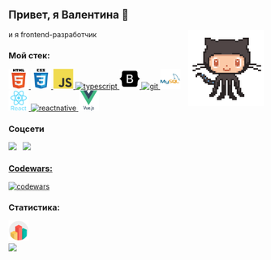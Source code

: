 <h2>Привет, я Валентина 👋</h2>

 <img align="right" src='git.gif' width='150'>

и я frontend-разработчик

<h3>Мой стек:</h3>

<a href="https://www.w3.org/html/" target="_blank"> 
    <img src="https://raw.githubusercontent.com/devicons/devicon/master/icons/html5/html5-original-wordmark.svg" alt="html5" width="40" height="40"/> 
</a> 
<a href="https://developer.mozilla.org/ru/docs/Learn/Getting_started_with_the_web/CSS_basics"> 
    <img src="https://raw.githubusercontent.com/devicons/devicon/master/icons/css3/css3-original-wordmark.svg" alt="css3" width="40" height="40"/> 
</a> 
<a href="https://developer.mozilla.org/en-US/docs/Web/JavaScript" target="_blank"> 
    <img src="https://raw.githubusercontent.com/devicons/devicon/master/icons/javascript/javascript-original.svg" alt="javascript" width="40" height="40"/> 
</a> 
<a href='https://www.typescriptlang.org/'>
    <img src="https://www.vectorlogo.zone/logos/typescriptlang/typescriptlang-icon.svg" alt="typescript" width="40" height="40">
</a>
<a href="https://getbootstrap.com/"><img src="https://raw.githubusercontent.com/devicons/devicon/master/icons/bootstrap/bootstrap-plain.svg" alt="bootstrap" width="40" height="40"/>
</a>
<a href="https://git-scm.com/" target="_blank"> 
    <img src="https://www.vectorlogo.zone/logos/git-scm/git-scm-icon.svg" alt="git" width="40" height="40"/> 
</a> 
<a href="https://www.mysql.com/" target="_blank"> 
    <img src="https://raw.githubusercontent.com/devicons/devicon/master/icons/mysql/mysql-original-wordmark.svg" alt="mysql" width="40" height="40"/> 
</a> 
<a href="https://react.dev/">
    <img src="https://raw.githubusercontent.com/devicons/devicon/master/icons/react/react-original-wordmark.svg" alt="react" width="40" height="40"/> 
</a> 
<a href="https://reactnative.dev/" target="_blank"> 
    <img src="https://reactnative.dev/img/header_logo.svg" alt="reactnative" width="40" height="40"/> 
</a> 
<a href="https://vuejs.org/" target="_blank"> 
    <img src="https://raw.githubusercontent.com/devicons/devicon/master/icons/vuejs/vuejs-original-wordmark.svg" alt="vuejs" width="40" height="40"/> 
</a> 

<h3>Соцсети</h3>

[<img src="https://img.icons8.com/color/48/000000/linkedin.png" width="3.5%"/>](https://www.linkedin.com/in/valensi/) &nbsp; <a href="mailto:vallitriya@gmail.com"> <img src="https://img.icons8.com/fluent/48/000000/gmail.png" width="3.5%"/>

<h3>Codewars:</h3>

[![codewars](https://www.codewars.com/users/Valitriya/badges/micro)](https://www.codewars.com/users/Valitriya)

<h3>Статистика:</h3> <img src='st.gif' width='40'/>

<div>
    <a href="https://github.com/valitriya/convoychat">
        <img height=200 align="center" src="https://github-readme-stats.vercel.app/api/top-langs?username=valitriya&layout=compact&langs_count=8&card_width=320" />
    </a>
</div>


<!--
**Valitriya/Valitriya** is a ✨ _special_ ✨ repository because its `README.md` (this file) appears on your GitHub profile.

Here are some ideas to get you started:

- 🔭 I’m currently working on ...
- 🌱 I’m currently learning ...
- 👯 I’m looking to collaborate on ...
- 🤔 I’m looking for help with ...
- 💬 Ask me about ...
- 📫 How to reach me: ...
- 😄 Pronouns: ...
- ⚡ Fun fact: ...
-->


<!--
**Valitriya/Valitriya** is a ✨ _special_ ✨ repository because its `README.md` (this file) appears on your GitHub profile.

Here are some ideas to get you started:

- 🔭 I’m currently working on ...
- 🌱 I’m currently learning ...
- 👯 I’m looking to collaborate on ...
- 🤔 I’m looking for help with ...
- 💬 Ask me about ...
- 📫 How to reach me: ...
- 😄 Pronouns: ...
- ⚡ Fun fact: ...
-->

